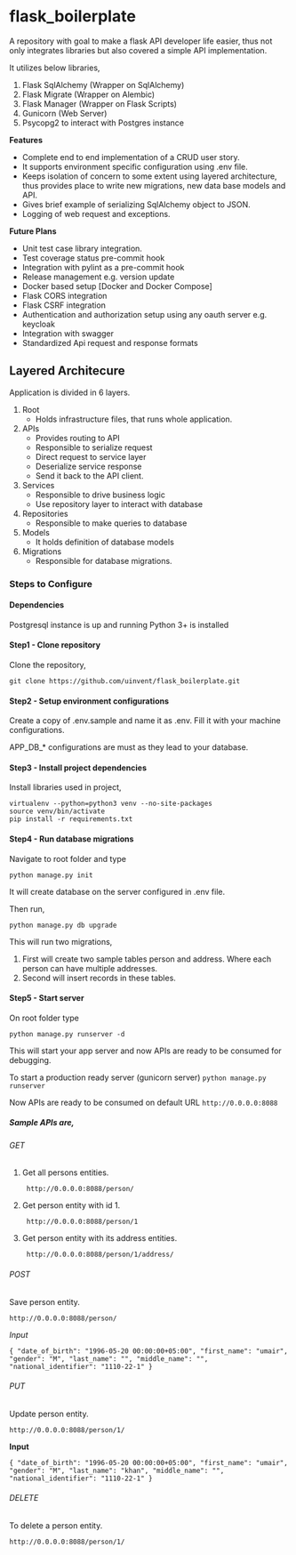 # flask_boilerplate
A repository with goal to make a flask API developer life easier, thus not only integrates libraries but also covered a simple API implementation.

It utilizes below libraries,
1. Flask SqlAlchemy (Wrapper on SqlAlchemy)
2. Flask Migrate (Wrapper on Alembic)
3. Flask Manager (Wrapper on Flask Scripts)
4. Gunicorn (Web Server)
5. Psycopg2 to interact with Postgres instance

**Features**
- Complete end to end implementation of a CRUD user story.
- It supports environment specific configuration using .env file.
- Keeps isolation of concern to some extent using layered architecture, thus provides place to write new migrations, new data base models and API.
- Gives brief example of serializing SqlAlchemy object to JSON.
- Logging of web request and exceptions.

**Future Plans**
- Unit test case library integration.
- Test coverage status pre-commit hook
- Integration with pylint as a pre-commit hook
- Release management e.g. version update
- Docker based setup [Docker and Docker Compose]
- Flask CORS integration
- Flask CSRF integration
- Authentication and authorization setup using any oauth server e.g. keycloak
- Integration with swagger
- Standardized Api request and response formats

## Layered Architecure
Application is divided in 6 layers.

1. Root
    - Holds infrastructure files, that runs whole application.
2. APIs 
    - Provides routing to API
    - Responsible to serialize request
    - Direct request to service layer
    - Deserialize service response
    - Send it back to the API client.
3. Services
    - Responsible to drive business logic
    - Use repository layer to interact with database
4. Repositories
    - Responsible to make queries to database 
5. Models
    - It holds definition of database models
6. Migrations
    - Responsible for database migrations.

### Steps to Configure

#### Dependencies
Postgresql instance is up and running
Python 3+ is installed

#### Step1 - Clone repository
Clone the repository,

```git clone https://github.com/uinvent/flask_boilerplate.git```

#### Step2 - Setup environment configurations
Create a copy of .env.sample and name it as .env. Fill it with your machine configurations.

APP_DB_* configurations are must as they lead to your database. 

#### Step3 - Install project dependencies
Install libraries used in project,

```
virtualenv --python=python3 venv --no-site-packages
source venv/bin/activate
pip install -r requirements.txt
```


#### Step4 - Run database migrations
Navigate to root folder and type
 
 `python manage.py init`  
 
It will create database on the server configured in .env file. 
  
Then run, 
 
`python manage.py db upgrade`

This will run two migrations,
 1. First will create two sample tables person and address. Where each person can have multiple addresses.
 2. Second will insert records in these tables.

#### Step5 - Start server
On root folder type 

`python manage.py runserver -d`

This will start your app server and now APIs are ready to be consumed for debugging.

To start a production ready server (gunicorn server) `python manage.py runserver`

Now APIs are ready to be consumed on default URL `http://0.0.0.0:8088` 

##### Sample APIs are,
###### GET
1. Get all persons entities.

        http://0.0.0.0:8088/person/
2. Get person entity with id 1.
    
        http://0.0.0.0:8088/person/1
3. Get person entity with its address entities.

        http://0.0.0.0:8088/person/1/address/

###### POST
Save person entity.

    http://0.0.0.0:8088/person/


*Input*

`{
    "date_of_birth": "1996-05-20 00:00:00+05:00",
    "first_name": "umair",
    "gender": "M",
    "last_name": "",
    "middle_name": "",
    "national_identifier": "1110-22-1"
}`

###### PUT
Update person entity.
        
    http://0.0.0.0:8088/person/1/

**Input**

`{
    "date_of_birth": "1996-05-20 00:00:00+05:00",
    "first_name": "umair",
    "gender": "M",
    "last_name": "khan",
    "middle_name": "",
    "national_identifier": "1110-22-1"
}`

###### DELETE
To delete a person entity.
        
    http://0.0.0.0:8088/person/1/
